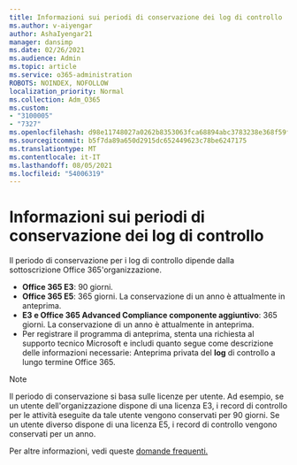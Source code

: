```yaml
---
title: Informazioni sui periodi di conservazione dei log di controllo
ms.author: v-aiyengar
author: AshaIyengar21
manager: dansimp
ms.date: 02/26/2021
ms.audience: Admin
ms.topic: article
ms.service: o365-administration
ROBOTS: NOINDEX, NOFOLLOW
localization_priority: Normal
ms.collection: Adm_O365
ms.custom:
- "3100005"
- "7327"
ms.openlocfilehash: d98e11748027a0262b8353063fca68894abc3783238e368f59f7457ea2ba0a8f
ms.sourcegitcommit: b5f7da89a650d2915dc652449623c78be6247175
ms.translationtype: MT
ms.contentlocale: it-IT
ms.lasthandoff: 08/05/2021
ms.locfileid: "54006319"
---
```

# <a name="about-audit-logs-retention-periods"></a>Informazioni sui periodi di conservazione dei log di controllo

Il periodo di conservazione per i log di controllo dipende dalla sottoscrizione Office 365'organizzazione.

- **Office 365 E3**: 90 giorni.
- **Office 365 E5**: 365 giorni. La conservazione di un anno è attualmente in anteprima.
- **E3 e Office 365 Advanced Compliance componente aggiuntivo**: 365 giorni. La conservazione di un anno è attualmente in anteprima.
- Per registrare il programma di anteprima, stenta una richiesta al supporto tecnico Microsoft e includi quanto segue come descrizione delle informazioni necessarie: Anteprima privata del **log** di controllo a lungo termine Office 365.
> [!NOTE]
> Il periodo di conservazione si basa sulle licenze per utente. Ad esempio, se un utente dell'organizzazione dispone di una licenza E3, i record di controllo per le attività eseguite da tale utente vengono conservati per 90 giorni. Se un utente diverso dispone di una licenza E5, i record di controllo vengono conservati per un anno.

Per altre informazioni, vedi queste [domande frequenti.](https://go.microsoft.com/fwlink/?linkid=2115336)
